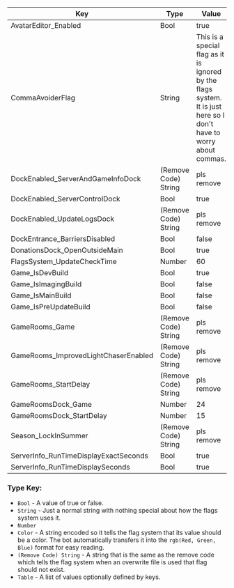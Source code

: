 | Key | Type | Value |
|-|-|-|
| AvatarEditor_Enabled | Bool | true |
| CommaAvoiderFlag | String | This is a special flag as it is ignored by the flags system. It is just here so I don't have to worry about commas. |
| DockEnabled_ServerAndGameInfoDock | (Remove Code) String | pls remove |
| DockEnabled_ServerControlDock | Bool | true |
| DockEnabled_UpdateLogsDock | (Remove Code) String | pls remove |
| DockEntrance_BarriersDisabled | Bool | false |
| DonationsDock_OpenOutsideMain | Bool | true |
| FlagsSystem_UpdateCheckTime | Number | 60 |
| Game_IsDevBuild | Bool | true |
| Game_IsImagingBuild | Bool | false |
| Game_IsMainBuild | Bool | false |
| Game_IsPreUpdateBuild | Bool | false |
| GameRooms_Game | (Remove Code) String | pls remove |
| GameRooms_ImprovedLightChaserEnabled | (Remove Code) String | pls remove |
| GameRooms_StartDelay | (Remove Code) String | pls remove |
| GameRoomsDock_Game | Number | 24 |
| GameRoomsDock_StartDelay | Number | 15 |
| Season_LockInSummer | (Remove Code) String | pls remove |
| ServerInfo_RunTimeDisplayExactSeconds | Bool | true |
| ServerInfo_RunTimeDisplaySeconds | Bool | true |

### Type Key:

* `Bool` - A value of true or false.
* `String` - Just a normal string with nothing special about how the flags system uses it.
* `Number`
* `Color` - A string encoded so it tells the flag system that its value should be a color. The bot automatically transfers it into the `rgb(Red, Green, Blue)` format for easy reading.
* `(Remove Code) String` - A string that is the same as the remove code which tells the flag system when an overwrite file is used that flag should not exist.
* `Table` - A list of values optionally defined by keys.